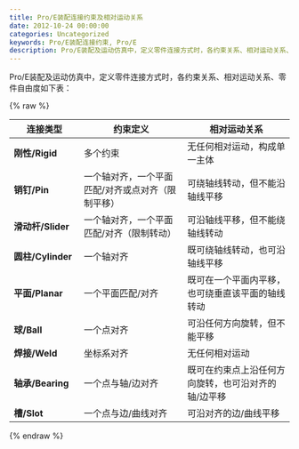 ```yaml
---
title: Pro/E装配连接约束及相对运动关系
date: 2012-10-24 00:00:00
categories: Uncategorized
keywords: Pro/E装配连接约束, Pro/E
description: Pro/E装配及运动仿真中，定义零件连接方式时，各约束关系、相对运动关系、零件自由度
---
```


Pro/E装配及运动仿真中，定义零件连接方式时，各约束关系、相对运动关系、零件自由度如下表：

{% raw %}
<table>
	<thead>
		<tr>
			<th width="110">连接类型</th>
			<th>约束定义</th>
			<th>相对运动关系</th>
		</tr>
	</thead>
	<tbody>
		<tr>
			<td><strong>刚性/Rigid</strong></td>
			<td>多个约束</td>
			<td>无任何相对运动，构成单一主体</td>
		</tr>
		<tr>
			<td><strong>销钉/Pin</strong></td>
			<td>一个轴对齐，一个平面匹配/对齐或点对齐（限制平移）</td>
			<td>可绕轴线转动，但不能沿轴线平移</td>
		</tr>
		<tr>
			<td><strong>滑动杆/Slider</strong></td>
			<td>一个轴对齐，一个平面匹配/对齐（限制转动）</td>
			<td>可沿轴线平移，但不能绕轴线转动</td>
		</tr>
		<tr>
			<td><strong>圆柱/Cylinder</strong></td>
			<td>一个轴对齐</td>
			<td>既可绕轴线转动，也可沿轴线平移</td>
		</tr>
		<tr>
			<td><strong>平面/Planar</strong></td>
			<td>一个平面匹配/对齐</td>
			<td>既可在一个平面内平移，也可绕垂直该平面的轴线转动</td>
		</tr>
		<tr>
			<td><strong>球/Ball</strong></td>
			<td>一个点对齐</td>
			<td>可沿任何方向旋转，但不能平移</td>
		</tr>
		<tr>
			<td><strong>焊接/Weld</strong></td>
			<td>坐标系对齐</td>
			<td>无任何相对运动</td>
		</tr>
		<tr>
			<td><strong>轴承/Bearing</strong></td>
			<td>一个点与轴/边对齐</td>
			<td>既可在约束点上沿任何方向旋转，也可沿对齐的轴/边平移</td>
		</tr>
		<tr>
			<td><strong>槽/Slot</strong></td>
			<td>一个点与边/曲线对齐</td>
			<td>可沿对齐的边/曲线平移</td>
		</tr>
	</tbody>
</table>
{% endraw %}
